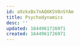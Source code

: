 ```yaml
---
id: a9zkxBx7nAQ6KSV8nSYAm
title: Psychodynamics
desc: ''
updated: 1644961726971
created: 1644961726971
---
```


